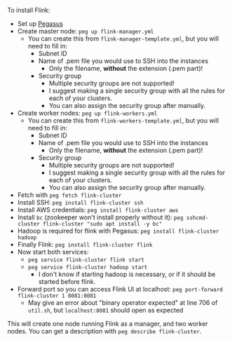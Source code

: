 To install Flink:

* Set up [Pegasus](https://github.com/InsightDataScience/pegasus)
* Create master node: `peg up flink-manager.yml`
	* You can create this from `flink-manager-template.yml`, but you will need to fill in:
		* Subnet ID
		* Name of .pem file you would use to SSH into the instances
			* Only the filename, **without** the extension (.pem part)!
		* Security group
			* Multiple security groups are not supported!
			* I suggest making a single security group with all the rules for each of your clusters.
			* You can also assign the security group after manually.
* Create worker nodes: `peg up flink-workers.yml`
	* You can create this from `flink-workers-template.yml`, but you will need to fill in:
		* Subnet ID
		* Name of .pem file you would use to SSH into the instances
			* Only the filename, **without** the extension (.pem part)!
		* Security group
			* Multiple security groups are not supported!
			* I suggest making a single security group with all the rules for each of your clusters.
			* You can also assign the security group after manually.
* Fetch with `peg fetch flink-cluster`
* Install SSH: `peg install flink-cluster ssh`
* Install AWS credentials: `peg install flink-cluster aws`
* Install `bc` (zookeeper won't install properly without it): `peg sshcmd-cluster flink-cluster "sudo apt install -y bc"`
* Hadoop is required for flink with Pegasus: `peg install flink-cluster hadoop`
* Finally Flink: `peg install flink-cluster flink`
* Now start both services:
	* `peg service flink-cluster flink start`
	* `peg service flink-cluster hadoop start`
		* I don't know if starting hadoop is necessary, or if it should be started before flink.
* Forward port so you can access Flink UI at localhost: `peg port-forward flink-cluster 1 8081:8081`
	* May give an error about "binary operator expected" at line 706 of `util.sh`, but `localhost:8081` should open as expected

This will create one node running Flink as a manager, and two worker nodes. You can get a description with `peg describe flink-cluster`.


